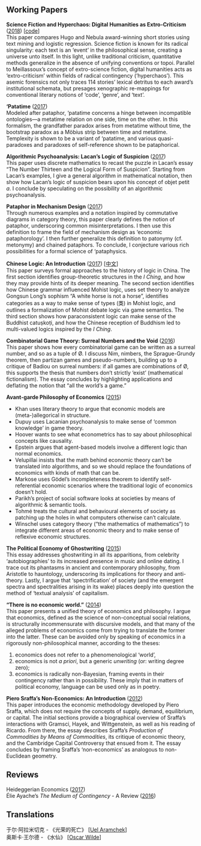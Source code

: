 ﻿Working Papers
---------------

**Science Fiction and Hyperchaos: Digital Humanities as Extro-Criticism** ([2018](https://github.com/gjoncas/Working-Papers/blob/master/sci-fi.pdf))
\[[code](https://github.com/gjoncas/Sci-Fi)\]<br>
This paper compares Hugo and Nebula award-winning short stories using text mining and logistic regression. 
Science fiction is known for its radical singularity: each text is an ‘event’ in the philosophical sense, creating a universe unto itself. 
In this light, unlike traditional criticism, quantitative methods generalize in the absence of unifying conventions or topoi. 
Parallel to Meillassoux’s concept of extro-science fiction, digital humanities acts as ‘extro-criticism’ within fields of radical contingency (‘hyperchaos’).
This asemic forensics not only traces 114 stories’ lexical detritus to each award’s institutional schemata, but presages xenographic
re-mappings for conventional literary notions of ‘code’, ‘genre’, and ‘text’.

**‘Patatime** ([2017](https://github.com/gjoncas/Working-Papers/blob/master/patatime.pdf))<br>
Modeled after pataphor, ‘patatime concerns a hinge between incompatible ontologies—a metatime relation on one side, time on the other. 
In this formalism, the grandfather paradox arises from metatime without time, the bootstrap paradox as a Möbius strip between time and metatime.
Templexity is shown to be a variant of ‘patatime, and various quasi-paradoxes and paradoxes of self-reference shown to be pataphorical.

**Algorithmic Psychoanalysis: Lacan’s Logic of Suspicion** ([2017](https://github.com/gjoncas/Working-Papers/blob/master/thirteen.pdf))<br>
This paper uses discrete mathematics to recast the puzzle in Lacan’s essay “The Number Thirteen and the Logical Form of Suspicion”.
Starting from Lacan’s examples, I give a general algorithm in mathematical notation, then show how Lacan’s logic of suspicion bears upon his concept
of objet petit *a*. I conclude by speculating on the possibility of an algorithmic psychoanalysis.

**Pataphor in Mechanism Design** ([2017](https://github.com/gjoncas/Working-Papers/blob/master/pataphor.pdf))<br>
Through numerous examples and a notation inspired by commutative diagrams in category theory, this paper clearly defines the notion of pataphor, 
underscoring common misinterpretations. I then use this definition to frame the field of mechanism design as ‘economic pataphorology’. 
I then further generalize this definition to patonymy (cf\. metonymy) and chained pataphors. 
To conclude, I conjecture various rich possibilities for a formal science of ‘pataphysics.

**Chinese Logic: An Introduction** ([2017](https://github.com/gjoncas/Working-Papers/blob/master/chinese%20logic.pdf)) 
\[[中文](https://github.com/gjoncas/Working-Papers/blob/master/%E4%B8%AD%E5%9B%BD%E9%80%BB%E8%BE%91.pdf)\]<br>
This paper surveys formal approaches to the history of logic in China. The first section identifies group-theoretic structures in the *I Ching*, 
and how they may provide hints of its deeper meaning. The second section identifies how Chinese grammar influenced Mohist logic,
uses set theory to analyze Gongsun Long’s sophism “A white horse is not a horse”, identifies categories as a way to make sense of types 
(类) in Mohist logic, and outlines a formalization of Mohist debate logic via game semantics. 
The third section shows how paraconsistent logic can make sense of the Buddhist catuṣkoṭi, and how the Chinese reception of Buddhism led to 
multi-valued logics inspired by the *I Ching*.

**Combinatorial Game Theory: Surreal Numbers and the Void** ([2016](https://github.com/gjoncas/Working-Papers/blob/master/combinatorial%20games.pdf))<br>
This paper shows how every combinatorial game can be written as a surreal number, and so as a tuple of Ø.
I discuss Nim, nimbers, the Sprague-Grundy theorem, then partizan games and pseudo-numbers, building up to a critique of Badiou on surreal numbers: 
if all games are combinations of Ø, this supports the thesis that numbers don’t strictly ‘exist’ (mathematical fictionalism). 
The essay concludes by highlighting applications and deflating the notion that “all the world’s a game.”

**Avant-garde Philosophy of Economics** ([2015](https://github.com/gjoncas/Working-Papers/blob/master/avant-garde.pdf))
<ul>
<li> Khan uses literary theory to argue that economic models are (meta-)allegorical in structure.</li>
<li> Dupuy uses Lacanian psychoanalysis to make sense of ‘common knowledge’ in game theory.</li>
<li> Hoover wants to see what econometrics has to say about philosophical concepts like causality.</li>
<li> Epstein argues that agent-based models involve a different logic than normal economics.</li>
<li> Velupillai insists that the math behind economic theory can’t be translated into algorithms, and so we should replace the foundations of economics with kinds of math that can be.</li>
<li> Markose uses Gödel’s incompleteness theorem to identify self-referential economic scenarios where the traditional logic of economics doesn’t hold.</li>
<li> Parikh’s project of social software looks at societies by means of algorithmic & semantic tools.</li>
<li> Tohmé treats the cultural and behavioural elements of society as patching up the holes in what computers otherwise can’t calculate.</li>
<li> Winschel uses category theory (“the mathematics of mathematics”) to integrate different areas of economic theory and to make sense of reflexive economic structures.</li>
</ul>

**The Political Economy of Ghostwriting** ([2015](https://github.com/gjoncas/Working-Papers/blob/master/ghostwriting.pdf))<br>
This essay addresses ghostwriting in all its apparitions, from celebrity ‘autobiographies’ to its increased presence in music and online dating. 
I trace out its phantasms in ancient and contemporary philosophy, from Aristotle to hauntology, underscoring its implications for theory and 
anti-theory. Lastly, I argue that ‘spectrification’ of society (and the emergent spectra and spectralities arising in its wake) places 
deeply into question the method of ‘textual analysis’ of capitalism.

**“There is no economic world.”** ([2014](https://github.com/gjoncas/Working-Papers/blob/master/no%20economic%20world.pdf))<br>
This paper presents a unified theory of economics and philosophy.
I argue that economics, defined as the science of non-conceptual social relations, is structurally incommensurate with discursive models,
and that many of the alleged problems of economics come from trying to translate the former into the latter.
These can be avoided only by speaking of economics in a rigorously non-philosophical manner, according to the theses: 
1) economics does not refer to a phenomenological ‘world’, 
2) economics is not *a priori*, but a generic *unwriting* (or: writing degree zero); 
3) economics is radically non-Bayesian, framing events in their contingency rather than in possibility.
These imply that in matters of political economy, language can be used only as in poetry.

**Piero Sraffa’s Non-Economics: An Introduction** ([2012](https://github.com/gjoncas/Working-Papers/blob/master/sraffa.pdf))<br>
This paper introduces the economic methodology developed by Piero Sraffa, which does not require the concepts of supply, demand, equilibrium, or capital. 
The initial sections provide a biographical overview of Sraffa’s interactions with Gramsci, Hayek, and Wittgenstein, as well as his reading of Ricardo. 
From there, the essay describes Sraffa’s *Production of Commodities by Means of Commodities*, its critique of economic theory, and the Cambridge Capital Controversy
that ensued from it. The essay concludes by framing Sraffa’s ‘non-economics’ as analogous to non-Euclidean geometry.


Reviews
---------------
Heideggerian Economics ([2017](https://github.com/gjoncas/Working-Papers/blob/master/heidegger.pdf))<br>
Élie Ayache’s *The Medium of Contingency* - A Review ([2016](https://github.com/gjoncas/Working-Papers/blob/master/ayache%20review.pdf))


Translations
---------------
于尔·阿拉米切克 - 《光荣的死亡》 \[[Uel Aramchek](https://github.com/gjoncas/Working-Papers/blob/master/%E5%85%89%E8%8D%A3%E7%9A%84%E6%AD%BB%E4%BA%A1.pdf)\]<br>
奥斯卡·王尔德 - 《水仙》 \[[Oscar Wilde](https://github.com/gjoncas/Working-Papers/blob/master/%E6%B0%B4%E4%BB%99.pdf)\]
